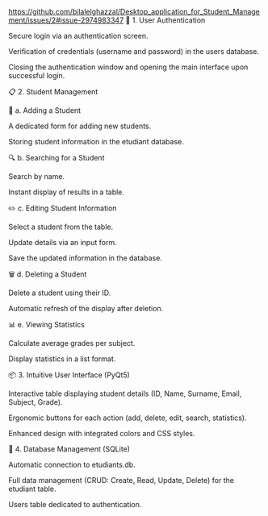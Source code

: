 https://github.com/bilalelghazzal/Desktop_application_for_Student_Management/issues/2#issue-2974983347
🔑 1. User Authentication

Secure login via an authentication screen.

Verification of credentials (username and password) in the users database.

Closing the authentication window and opening the main interface upon successful login.

📋 2. Student Management

📝 a. Adding a Student

A dedicated form for adding new students.

Storing student information in the etudiant database.

🔍 b. Searching for a Student

Search by name.

Instant display of results in a table.

✏️ c. Editing Student Information

Select a student from the table.

Update details via an input form.

Save the updated information in the database.

🗑 d. Deleting a Student

Delete a student using their ID.

Automatic refresh of the display after deletion.

📊 e. Viewing Statistics

Calculate average grades per subject.

Display statistics in a list format.

📦 3. Intuitive User Interface (PyQt5)

Interactive table displaying student details (ID, Name, Surname, Email, Subject, Grade).

Ergonomic buttons for each action (add, delete, edit, search, statistics).

Enhanced design with integrated colors and CSS styles.

💾 4. Database Management (SQLite)

Automatic connection to etudiants.db.

Full data management (CRUD: Create, Read, Update, Delete) for the etudiant table.

Users table dedicated to authentication.
